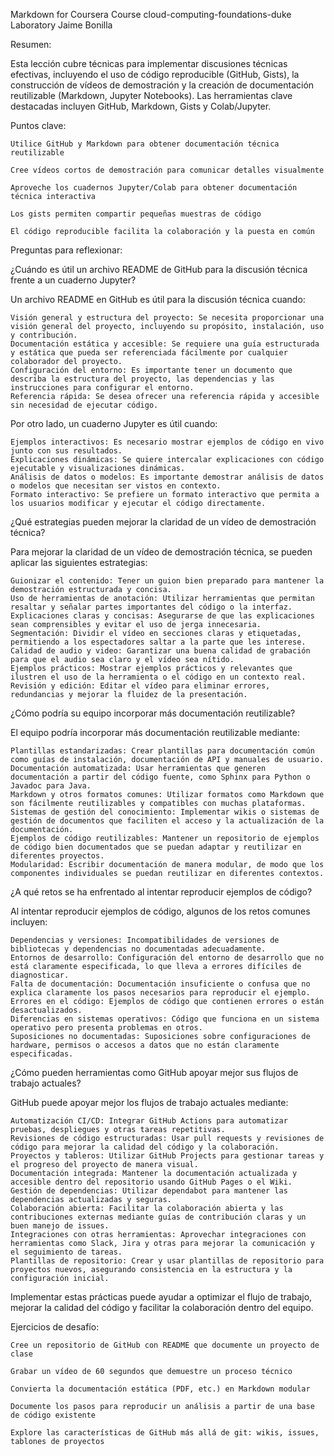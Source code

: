 Markdown for Coursera Course 
cloud-computing-foundations-duke 
Laboratory
Jaime Bonilla


Resumen: 

Esta lección cubre técnicas para implementar discusiones técnicas efectivas, incluyendo el uso de código reproducible (GitHub, Gists), la construcción de vídeos de demostración y la creación de documentación reutilizable (Markdown, Jupyter Notebooks). Las herramientas clave destacadas incluyen GitHub, Markdown, Gists y Colab/Jupyter.

Puntos clave:

    Utilice GitHub y Markdown para obtener documentación técnica reutilizable

    Cree vídeos cortos de demostración para comunicar detalles visualmente

    Aproveche los cuadernos Jupyter/Colab para obtener documentación técnica interactiva

    Los gists permiten compartir pequeñas muestras de código

    El código reproducible facilita la colaboración y la puesta en común

Preguntas para reflexionar:

¿Cuándo es útil un archivo README de GitHub para la discusión técnica frente a un cuaderno Jupyter?

Un archivo README en GitHub es útil para la discusión técnica cuando:

    Visión general y estructura del proyecto: Se necesita proporcionar una visión general del proyecto, incluyendo su propósito, instalación, uso y contribución.
    Documentación estática y accesible: Se requiere una guía estructurada y estática que pueda ser referenciada fácilmente por cualquier colaborador del proyecto.
    Configuración del entorno: Es importante tener un documento que describa la estructura del proyecto, las dependencias y las instrucciones para configurar el entorno.
    Referencia rápida: Se desea ofrecer una referencia rápida y accesible sin necesidad de ejecutar código.

Por otro lado, un cuaderno Jupyter es útil cuando:

    Ejemplos interactivos: Es necesario mostrar ejemplos de código en vivo junto con sus resultados.
    Explicaciones dinámicas: Se quiere intercalar explicaciones con código ejecutable y visualizaciones dinámicas.
    Análisis de datos o modelos: Es importante demostrar análisis de datos o modelos que necesitan ser vistos en contexto.
    Formato interactivo: Se prefiere un formato interactivo que permita a los usuarios modificar y ejecutar el código directamente.

¿Qué estrategias pueden mejorar la claridad de un vídeo de demostración técnica?

Para mejorar la claridad de un vídeo de demostración técnica, se pueden aplicar las siguientes estrategias:

    Guionizar el contenido: Tener un guion bien preparado para mantener la demostración estructurada y concisa.
    Uso de herramientas de anotación: Utilizar herramientas que permitan resaltar y señalar partes importantes del código o la interfaz.
    Explicaciones claras y concisas: Asegurarse de que las explicaciones sean comprensibles y evitar el uso de jerga innecesaria.
    Segmentación: Dividir el vídeo en secciones claras y etiquetadas, permitiendo a los espectadores saltar a la parte que les interese.
    Calidad de audio y video: Garantizar una buena calidad de grabación para que el audio sea claro y el vídeo sea nítido.
    Ejemplos prácticos: Mostrar ejemplos prácticos y relevantes que ilustren el uso de la herramienta o el código en un contexto real.
    Revisión y edición: Editar el vídeo para eliminar errores, redundancias y mejorar la fluidez de la presentación.

¿Cómo podría su equipo incorporar más documentación reutilizable?

El equipo podría incorporar más documentación reutilizable mediante:

    Plantillas estandarizadas: Crear plantillas para documentación común como guías de instalación, documentación de API y manuales de usuario.
    Documentación automatizada: Usar herramientas que generen documentación a partir del código fuente, como Sphinx para Python o Javadoc para Java.
    Markdown y otros formatos comunes: Utilizar formatos como Markdown que son fácilmente reutilizables y compatibles con muchas plataformas.
    Sistemas de gestión del conocimiento: Implementar wikis o sistemas de gestión de documentos que faciliten el acceso y la actualización de la documentación.
    Ejemplos de código reutilizables: Mantener un repositorio de ejemplos de código bien documentados que se puedan adaptar y reutilizar en diferentes proyectos.
    Modularidad: Escribir documentación de manera modular, de modo que los componentes individuales se puedan reutilizar en diferentes contextos.

¿A qué retos se ha enfrentado al intentar reproducir ejemplos de código?

Al intentar reproducir ejemplos de código, algunos de los retos comunes incluyen:

    Dependencias y versiones: Incompatibilidades de versiones de bibliotecas y dependencias no documentadas adecuadamente.
    Entornos de desarrollo: Configuración del entorno de desarrollo que no está claramente especificada, lo que lleva a errores difíciles de diagnosticar.
    Falta de documentación: Documentación insuficiente o confusa que no explica claramente los pasos necesarios para reproducir el ejemplo.
    Errores en el código: Ejemplos de código que contienen errores o están desactualizados.
    Diferencias en sistemas operativos: Código que funciona en un sistema operativo pero presenta problemas en otros.
    Suposiciones no documentadas: Suposiciones sobre configuraciones de hardware, permisos o accesos a datos que no están claramente especificadas.

¿Cómo pueden herramientas como GitHub apoyar mejor sus flujos de trabajo actuales?

GitHub puede apoyar mejor los flujos de trabajo actuales mediante:

    Automatización CI/CD: Integrar GitHub Actions para automatizar pruebas, despliegues y otras tareas repetitivas.
    Revisiones de código estructuradas: Usar pull requests y revisiones de código para mejorar la calidad del código y la colaboración.
    Proyectos y tableros: Utilizar GitHub Projects para gestionar tareas y el progreso del proyecto de manera visual.
    Documentación integrada: Mantener la documentación actualizada y accesible dentro del repositorio usando GitHub Pages o el Wiki.
    Gestión de dependencias: Utilizar dependabot para mantener las dependencias actualizadas y seguras.
    Colaboración abierta: Facilitar la colaboración abierta y las contribuciones externas mediante guías de contribución claras y un buen manejo de issues.
    Integraciones con otras herramientas: Aprovechar integraciones con herramientas como Slack, Jira y otras para mejorar la comunicación y el seguimiento de tareas.
    Plantillas de repositorio: Crear y usar plantillas de repositorio para proyectos nuevos, asegurando consistencia en la estructura y la configuración inicial.

Implementar estas prácticas puede ayudar a optimizar el flujo de trabajo, mejorar la calidad del código y facilitar la colaboración dentro del equipo.

Ejercicios de desafío:

    Cree un repositorio de GitHub con README que documente un proyecto de clase

    Grabar un vídeo de 60 segundos que demuestre un proceso técnico

    Convierta la documentación estática (PDF, etc.) en Markdown modular

    Documente los pasos para reproducir un análisis a partir de una base de código existente

    Explore las características de GitHub más allá de git: wikis, issues, tablones de proyectos

